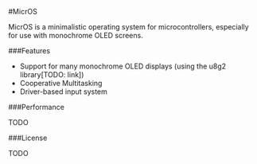 #MicrOS

MicrOS is a minimalistic operating system for microcontrollers, especially for use with monochrome OLED screens.

###Features

- Support for many monochrome OLED displays (using the u8g2 library[TODO: link])
- Cooperative Multitasking
- Driver-based input system


###Performance

TODO

###License

TODO
